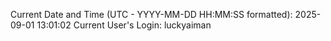 Current Date and Time (UTC - YYYY-MM-DD HH:MM:SS formatted): 2025-09-01 13:01:02
Current User's Login: luckyaiman

